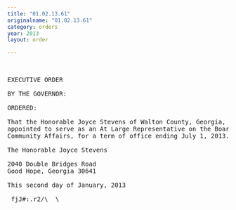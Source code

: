```yaml
---
title: "01.02.13.61"
originalname: "01.02.13.61"
category: orders
year: 2013
layout: order

---
```

<pre>
 

EXECUTIVE ORDER

BY THE GOVERNOR:

ORDERED:

That the Honorable Joyce Stevens of Walton County, Georgia, is
appointed to serve as an At Large Representative on the Board of
Community Affairs, for a term of office ending July 1, 2013.

The Honorable Joyce Stevens

2040 Double Bridges Road
Good Hope, Georgia 30641

This second day of January, 2013

 fjJ#:.r2/\  \<?,x.=—«Q~~
GOVERNOR

</pre>
